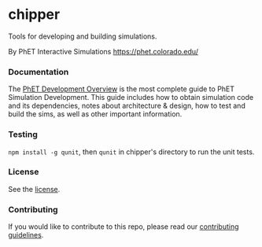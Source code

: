 chipper
=======

Tools for developing and building simulations.

By PhET Interactive Simulations
https://phet.colorado.edu/

### Documentation
The [PhET Development Overview](https://github.com/phetsims/phet-info/blob/main/doc/phet-development-overview.md) is the most complete guide to PhET Simulation Development. This guide includes how
to obtain simulation code and its dependencies, notes about architecture & design, how to test and build the sims, as well as other important information.

### Testing
`npm install -g qunit`, then `qunit` in chipper's directory to run the unit tests.

### License
See the [license](LICENSE).

### Contributing
If you would like to contribute to this repo, please read our [contributing guidelines](https://github.com/phetsims/community/blob/main/CONTRIBUTING.md).
